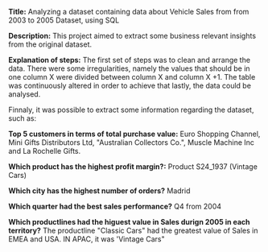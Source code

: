 __Title:__ Analyzing a dataset containing data about Vehicle Sales from from 2003 to 2005 Dataset, using SQL

__Description:__ This project aimed to extract some business relevant insights from the original dataset.

__Explanation of steps:__ The first set of steps was to clean and arrange the data. There were some irregularities, namely the values that should be in one column X were divided between column X and column X +1.
The table was continuously altered in order to achieve that lastly, the data could be analysed.

Finnaly, it was possible to extract some information regarding the dataset, such as:

__Top 5 customers in terms of total purchase value:__ Euro Shopping Channel, Mini Gifts Distributors Ltd, "Australian Collectors Co.", Muscle Machine Inc and La Rochelle Gifts.

__Which product has the highest profit margin?:__  Product S24_1937 (Vintage Cars)

__Which city has the highest number of orders?__ Madrid

__Which quarter had the best sales performance?__ Q4 from 2004

__Which productlines had the higuest value in Sales durign 2005 in each territory?__ The productline "Classic Cars" had the greatest value of Sales in EMEA and USA. IN APAC, it was 'Vintage Cars"

